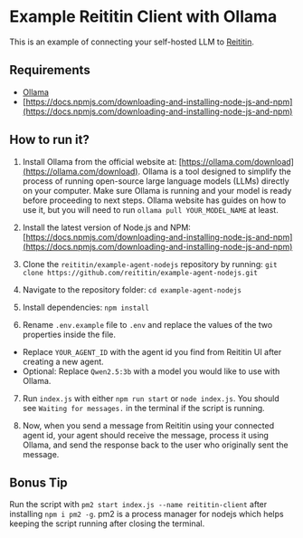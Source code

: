 # Example Reititin Client with Ollama

This is an example of connecting your self-hosted LLM to [Reititin](https://reititin.com).

## Requirements
- [Ollama](https://ollama.com/download)
- [https://docs.npmjs.com/downloading-and-installing-node-js-and-npm](https://docs.npmjs.com/downloading-and-installing-node-js-and-npm)

## How to run it?

1. Install Ollama from the official website at: [https://ollama.com/download](https://ollama.com/download). Ollama is a tool designed to simplify the process of running open-source large language models (LLMs) directly on your computer. Make sure Ollama is running and your model is ready before proceeding to next steps. Ollama website has guides on how to use it, but you will need to run `ollama pull YOUR_MODEL_NAME` at least.

2. Install the latest version of Node.js and NPM: [https://docs.npmjs.com/downloading-and-installing-node-js-and-npm](https://docs.npmjs.com/downloading-and-installing-node-js-and-npm)

3. Clone the `reititin/example-agent-nodejs` repository by running: `git clone https://github.com/reititin/example-agent-nodejs.git`

4. Navigate to the repository folder: `cd example-agent-nodejs`

5. Install dependencies: `npm install`

6. Rename `.env.example` file to `.env` and replace the values of the two properties inside the file.

- Replace `YOUR_AGENT_ID` with the agent id you find from Reititin UI after creating a new agent.
- Optional: Replace `Qwen2.5:3b` with a model you would like to use with Ollama.

7. Run `index.js` with either `npm run start` or `node index.js`. You should see `Waiting for messages.` in the terminal if the script is running.

8. Now, when you send a message from Reititin using your connected agent id, your agent should receive the message, process it using Ollama, and send the response back to the user who originally sent the message.

## Bonus Tip

Run the script with `pm2 start index.js --name reititin-client` after installing `npm i pm2 -g`. pm2 is a process manager for nodejs which helps keeping the script running after closing the terminal.